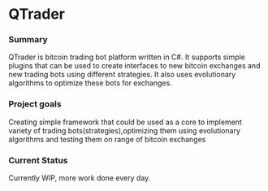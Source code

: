 # QTrader
### Summary
QTrader is bitcoin trading bot platform written in C#. It supports simple plugins that can be used to create interfaces to new bitcoin exchanges and new trading bots using different strategies.
It also uses evolutionary algorithms to optimize these bots for exchanges.
### Project goals
Creating simple framework that could be used as a core to implement variety of trading bots(strategies),optimizing them using evolutionary algorithms and testing them on range of bitcoin exchanges
### Current Status
Currently WIP, more work done every day.

